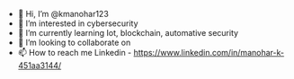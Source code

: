 - 👋 Hi, I’m @kmanohar123
- 👀 I’m interested in cybersecurity
- 🌱 I’m currently learning Iot, blockchain, automative security
- 💞️ I’m looking to collaborate on 
- 📫 How to reach me 
Linkedin - https://www.linkedin.com/in/manohar-k-451aa3144/


<!---
kmanohar123/kmanohar123 is a ✨ special ✨ repository because its `README.md` (this file) appears on your GitHub profile.
You can click the Preview link to take a look at your changes.
--->
